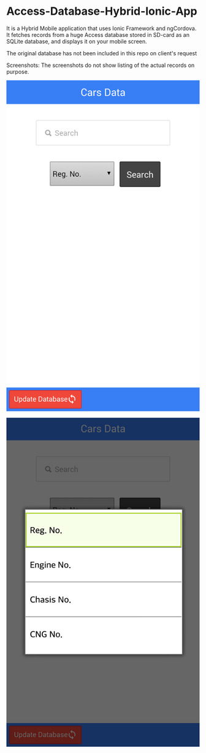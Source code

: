 # Access-Database-Hybrid-Ionic-App
It is a Hybrid Mobile application that uses Ionic Framework and ngCordova. It fetches records from a huge Access database stored in SD-card as an SQLite database, and displays it on your mobile screen.

The original database has not been included in this repo on client's request

Screenshots:
The screenshots do not show listing of the actual records on purpose.

![Screenshot 1](https://github.com/sarahsga/Access-Database-Hybrid-Ionic-App/blob/master/screenshot1.png?raw=true "Screenshot 1")

![Screenshot 2](https://github.com/sarahsga/Access-Database-Hybrid-Ionic-App/blob/master/screenshot2.png?raw=true "Screenshot 2")
